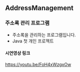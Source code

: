 ## AddressManagement
### 주소록 관리 프로그램
- 주소록을 관리하는 프로그램입니다.
- Java 첫 개인 프로젝트


#### 시연영상 링크
https://youtu.be/FoH4xWzgxOw
